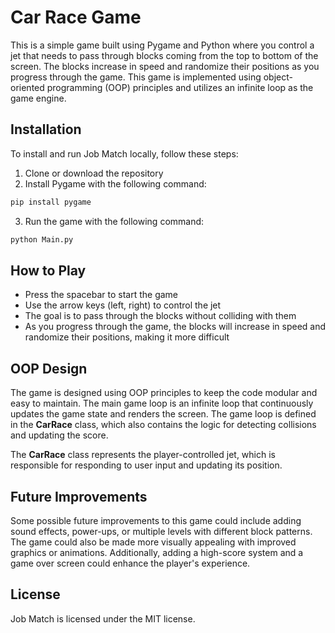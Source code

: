 
# Car Race Game


This is a simple game built using Pygame and Python where you control a jet that needs to pass through blocks coming from the top to bottom of the screen. The blocks increase in speed and randomize their positions as you progress through the game. This game is implemented using object-oriented programming (OOP) principles and utilizes an infinite loop as the game engine.
## Installation

To install and run Job Match locally, follow these steps:

1. Clone or download the repository
2. Install Pygame with the following command:

```cmd
pip install pygame
```

3. Run the game with the following command:

```cmd
python Main.py
```
## How to Play

- Press the spacebar to start the game
- Use the arrow keys (left, right) to control the jet
- The goal is to pass through the blocks without colliding with them
- As you progress through the game, the blocks will increase in speed and randomize their positions, making it more difficult

## OOP Design
The game is designed using OOP principles to keep the code modular and easy to maintain. The main game loop is an infinite loop that continuously updates the game state and renders the screen. The game loop is defined in the **CarRace** class, which also contains the logic for detecting collisions and updating the score.

The **CarRace** class represents the player-controlled jet, which is responsible for responding to user input and updating its position.


## Future Improvements

Some possible future improvements to this game could include adding sound effects, power-ups, or multiple levels with different block patterns. The game could also be made more visually appealing with improved graphics or animations. Additionally, adding a high-score system and a game over screen could enhance the player's experience.
## License

Job Match is licensed under the MIT license.